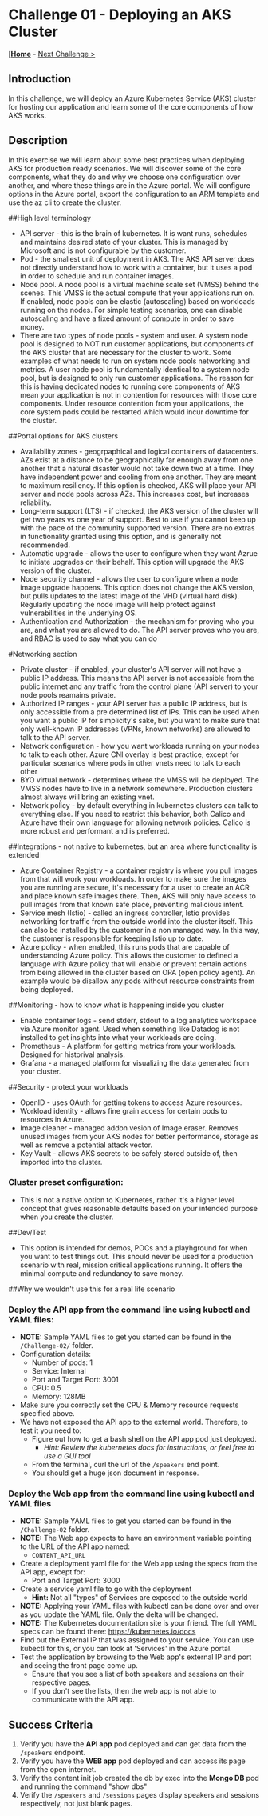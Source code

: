 # Challenge 01 - Deploying an AKS Cluster

[**[Home](../README.md)** - [Next Challenge >](./Challenge-03.md)

## Introduction

In this challenge, we will deploy an Azure Kubernetes Service (AKS) cluster for hosting our application and learn some of the core components of how AKS works.

## Description

In this exercise we will learn about some best practices when deploying AKS for production ready scenarios.  We will discover some of the core components, what they do and why we choose one configuration over another, and where these things are in the Azure portal.  We will configure options in the Azure portal, export the configuration to an ARM template and use the az cli to create the cluster.

##High level terminology 
- API server - this is the brain of kubernetes.  It is want runs, schedules and maintains desired state of your cluster.  This is managed by Microsoft and is not configurable by the customer.
- Pod - the smallest unit of deployment in AKS.  The AKS API server does not directly understand how to work with a container, but it uses a pod in order to schedule and run container images.
- Node pool.  A node pool is a virtual machine scale set (VMSS) behind the scenes.  This VMSS is the actual compute that your applications run on.  If enabled, node pools can be elastic (autoscaling) based on workloads running on the nodes.  For simple testing scenarios, one can disable autoscaling and have a fixed amount of compute in order to save money.
-  There are two types of node pools - system and user.  A system node pool is designed to NOT run customer applications, but components of the AKS cluster that are necessary for the cluster to work.  Some examples of what needs to run on system node pools networking and metrics.  A user node pool is fundamentally identical to a system node pool, but is designed to only run customer applications.  The reason for this is having dedicated nodes to running core components of AKS mean your application is not in contention for resources with those core components.  Under resource contention from your applications, the core system pods could be restarted which would incur downtime for the cluster.

##Portal options for AKS clusters

- Availability zones - geogrpaphical and logical containers of datacenters.  AZs exist at a distance to be geographically far enough away from one another that a natural disaster would not take down two at a time.  They have independent power and cooling from one another.  They are meant to maximum resiliency.  If this option is checked, AKS will place your API server and node pools across AZs.  This increases cost, but increases reliability.
- Long-term support (LTS) - if checked, the AKS version of the cluster will get two years vs one year of support.  Best to use if you cannot keep up with the pace of the community supported version.  There are no extras in functionality granted using this option, and is generally not recommended.
- Automatic upgrade - allows the user to configure when they want Azrue to initiate upgrades on their behalf.  This option will upgrade the AKS version of the cluster.
- Node security channel - allows the user to configure when a node image upgrade happens.  This option does not change the AKS version, but pulls updates to the latest image of the VHD (virtual hard disk).  Regularly updating the node image will help protect against vulnerabilities in the underlying OS.
- Authentication and Authorization - the mechanism for proving who you are, and what you are allowed to do.  The API server proves who you are, and RBAC is used to say what you can do

#Networking section
- Private cluster - if enabled, your cluster's API server will not have a public IP address.  This means the API server is not accessible from the public internet and any traffic from the control plane (API server) to your node pools reamains private.
- Authorized IP ranges - your API server has a public IP address, but is only accessible from a pre determined list of IPs.  This can be used when you want a public IP for simplicity's sake, but you want to make sure that only well-known IP addresses (VPNs, known networks) are allowed to talk to the API server.
- Network configuration - how you want workloads running on your nodes to talk to each other.  Azure CNI overlay is best practice, except for particular scenarios where pods in other vnets need to talk to each other
- BYO virtual network - determines where the VMSS will be deployed.  The VMSS nodes have to live in a network somewhere.  Production clusters almost always will bring an existing vnet.
- Network policy - by default everything in kubernetes clusters can talk to everything else.  If you need to restrict this behavior, both Calico and Azure have their own language for allowing network policies.  Calico is more robust and performant and is preferred.

##Integrations - not native to kubernetes, but an area where functionality is extended 
- Azure Container Registry - a container registry is where you pull images from that will work your workloads.  In order to make sure the images you are running are secure, it's necessary for a user to create an ACR and place known safe images there.  Then, AKS will only have access to pull images from that known safe place, preventing malicious intent.
- Service mesh (Istio) - called an ingress controller, Istio provides networking for traffic from the outside world into the cluster itself.  This can also be installed by the customer in a non managed way.  In this way, the customer is responsible for keeping Istio up to date.
- Azure policy - when enabled, this runs pods that are capable of understanding Azure policy.  This allows the customer to defined a language with Azure policy that will enable or prevent certain actions from being allowed in the cluster based on OPA (open policy agent). An example would be disallow any pods without resource constraints from being deployed.

##Monitoring - how to know what is happening inside you cluster
- Enable container logs - send stderr, stdout to a log analytics workspace via Azure monitor agent.  Used when something like Datadog is not installed to get insights into what your workloads are doing.
- Prometheus - A platform for getting metrics from your workloads.  Designed for historival analysis.
- Grafana - a managed platform for visualizing the data generated from your cluster.

##Security - protect your workloads
- OpenID - uses OAuth for getting tokens to access Azure resources.
- Workload identity - allows fine grain access for certain pods to resources in Azure.
- Image cleaner - managed addon vesion of Image eraser.  Removes unused images from your AKS nodes for better performance, storage as well as remove a potential attack vector.
- Key Vault - allows AKS secrets to be safely stored outside of, then imported into the cluster.  

### Cluster preset configuration:

- This is not a native option to Kubernetes, rather it's a higher level concept that gives reasonable defaults based on your intended purpose when you create the cluster.

##Dev/Test
- This option is intended for demos, POCs and a playhground for when you want to test things out.  This should never be used for a production scenario with real, mission critical applications running.  It offers the minimal compute and redundancy to save money.


##Why we wouldn't use this for a real life scenario

### Deploy the **API app** from the command line using kubectl and YAML files:

- **NOTE:** Sample YAML files to get you started can be found in the `/Challenge-02/` folder.
- Configuration details:
  - Number of pods: 1
  - Service: Internal
  - Port and Target Port: 3001
  - CPU: 0.5
  - Memory: 128MB
- Make sure you correctly set the CPU & Memory resource requests specified above.
- We have not exposed the API app to the external world. Therefore, to test it you need to:
	- Figure out how to get a bash shell on the API app pod just deployed.
    	- _Hint: Review the kubernetes docs for instructions, or feel free to use a GUI tool_
	- From the terminal, curl the url of the `/speakers` end point.
	- You should get a huge json document in response.
   
### Deploy the Web app from the command line using kubectl and YAML files
- **NOTE:** Sample YAML files to get you started can be found in the `/Challenge-02` folder.
- **NOTE:** The Web app expects to have an environment variable pointing to the URL of the API app named:
	- `CONTENT_API_URL`
- Create a deployment yaml file for the Web app using the specs from the API app, except for:
	- Port and Target Port: 3000
- Create a service yaml file to go with the deployment
	- **Hint:** Not all "types" of Services are exposed to the outside world
- **NOTE:** Applying your YAML files with kubectl can be done over and over as you update the YAML file. Only the delta will be changed.
- **NOTE:** The Kubernetes documentation site is your friend. The full YAML specs can be found there: <https://kubernetes.io/docs>
- Find out the External IP that was assigned to your service. You can use kubectl for this, or you can look at 'Services' in the Azure portal.
- Test the application by browsing to the Web app's external IP and port and seeing the front page come up.
	- Ensure that you see a list of both speakers and sessions on their respective pages.
	- If you don't see the lists, then the web app is not able to communicate with the API app.

## Success Criteria

1. Verify you have the **API app** pod deployed and can get data from the `/speakers` endpoint.
2. Verify you have the **WEB app** pod deployed and can access its page from the open internet.
3. Verify the content init job created the db by exec into the **Mongo DB** pod and running the command "show dbs"
4. Verify the `/speakers` and `/sessions` pages display speakers and sessions respectively, not just blank pages.
